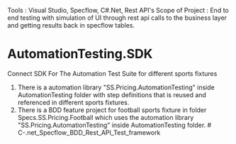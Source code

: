 Tools : Visual Studio, Specflow, C#.Net, Rest API's
Scope of Project : End to end testing with simulation of UI through rest api calls to the business layer and getting results back in specflow tables.

AutomationTesting.SDK
======

Connect SDK For The Automation Test Suite for different sports fixtures

1) There is a automation library "SS.Pricing.AutomationTesting" inside AutomationTesting folder with step definitions that is reused and referenced in different sports fixtures.
2) There is a BDD feature project for football sports fixture in folder Specs.SS.Pricing.Football which uses the automation library "SS.Pricing.AutomationTesting" inside AutomationTesting folder. # C-.net_Specflow_BDD_Rest_API_Test_framework
